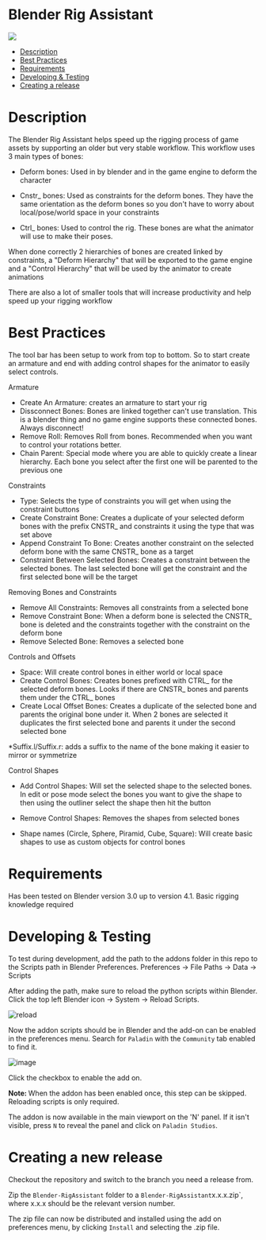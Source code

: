 # Blender Rig Assistant

![](https://i1.wp.com/paladinstudios.com/wp-content/uploads/2020/03/logo-1.png)

 * [Description](#description)
 * [Best Practices](#bestpractices)
 * [Requirements](#requirements)
 * [Developing & Testing](#develop)
 * [Creating a release](#release)

<a name="description"/>

# Description

The Blender Rig Assistant helps speed up the rigging process of game assets by supporting an older but very stable workflow. This workflow uses 3 main types of bones:

* Deform bones: Used in by blender and in the game engine to deform the character
  
* Cnstr_ bones: Used as constraints for the deform bones. They have the same orientation as the deform bones so you don't have to worry about local/pose/world space in your constraints
  
* Ctrl_ bones: Used to control the rig. These bones are what the animator will use to make their poses.

When done correctly 2 hierarchies of bones are created linked by constraints, a "Deform Hierarchy" that will be exported to the game engine and a "Control Hierarchy" that will be used by the animator to create animations 

There are also a lot of smaller tools that will increase productivity and help speed up your rigging workflow

<a name="bestpractices"/>

# Best Practices

The tool bar has been setup to work from top to bottom. So to start create an armature and end with adding control shapes for the animator to easily select controls.

Armature
* Create An Armature: creates an armature to start your rig 
* Dissconnect Bones: Bones are linked together can't use translation. This is a blender thing and no game engine supports these connected bones. Always disconnect!
* Remove Roll: Removes Roll from bones. Recommended when you want to control your rotations better.
* Chain Parent: Special mode where you are able to quickly create a linear hierarchy. Each bone you select after the first one will be parented to the previous one

Constraints  
* Type: Selects the type of constraints you will get when using the constraint buttons
* Create Constraint Bone: Creates a duplicate of your selected deform bones with the prefix CNSTR_ and constraints it using the type that was set above
* Append Constraint To Bone: Creates another constraint on the selected deform bone with the same CNSTR_ bone as a target
* Constraint Between Selected Bones: Creates a constraint between the selected bones. The last selected bone will get the constraint and the first selected bone will be the target

Removing Bones and Constraints
* Remove All Constraints: Removes all constraints from a selected bone
* Remove Constraint Bone: When a deform bone is selected the CNSTR_ bone is deleted and the constraints together with the constraint on the deform bone
* Remove Selected Bone: Removes a selected bone

Controls and Offsets
* Space: Will create control bones in either world or local space
* Create Control Bones: Creates bones prefixed with CTRL_ for the selected deform bones. Looks if there are CNSTR_ bones and parents them under the CTRL_ bones
* Create Local Offset Bones: Creates a duplicate of the selected bone and parents the original bone under it. When 2 bones are selected it duplicates the first selected bone and parents it under the second selected bone

*Suffix.l/Suffix.r: adds a suffix to the name of the bone making it easier to mirror or symmetrize

Control Shapes
* Add Control Shapes: Will set the selected shape to the selected bones. In edit or pose mode select the bones you want to give the shape to then using the outliner select the shape then hit the button
* Remove Control Shapes: Removes the shapes from selected bones

* Shape names (Circle, Sphere, Piramid, Cube, Square): Will create basic shapes to use as custom objects for control bones


# Requirements

Has been tested on Blender version 3.0 up to version 4.1. 
Basic rigging knowledge required

<a name="develop"/>

# Developing & Testing
To test during development, add the path to the addons folder in this repo to the Scripts path in Blender Preferences. Preferences -> File Paths -> Data -> Scripts

After adding the path, make sure to reload the python scripts within Blender. Click the top left Blender icon -> System -> Reload Scripts.

![reload](https://github.com/PaladinStudiosBVs/Blender-RigAssistant/assets/29857793/17c82162-f423-4926-bfa2-42fc20ddae34)

Now the addon scripts should be in Blender and the add-on can be enabled in the preferences menu. Search for `Paladin` with the `Community` tab enabled to find it.

![image](https://github.com/PaladinStudiosBVs/Blender-RigAssistant/assets/29857793/c09867f2-4efc-481a-8d37-3674db0b0ff0)


Click the checkbox to enable the add on.

<b> Note: </b> When the addon has been enabled once, this step can be skipped. Reloading scripts is only required.

The addon is now available in the main viewport on the 'N' panel. If it isn't visible, press `N` to reveal the panel and click on `Paladin Studios`. 

<a name="release"/>

# Creating a new release
Checkout the repository and switch to the branch you need a release from.

Zip the `Blender-RigAssistant` folder to a `Blender-RigAssistant`x.x.x.zip`, where x.x.x should be the relevant version number.

The zip file can now be distributed and installed using the add on preferences menu, by clicking `Install` and selecting the .zip file.
